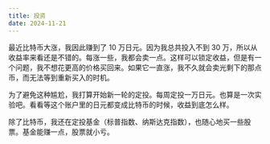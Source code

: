 ```yaml
---
title: 投资
date: 2024-11-21
---
```

最近比特币大涨，我因此赚到了 10 万日元。因为我总共投入不到 30 万，所以从收益率来看还是不错的。每涨一些，我都会卖一点。这样可以锁定收益，但是有一个问题，我不想花更高的价格买回来。如果它一直涨，我不久就会卖光剩下的那点币，而无法等到重新买入的时机。

为了避免这种尴尬，我打算开始新一轮的定投。每周定投一万日元。也算是一次实验吧。看看等这个账户里的日元都变成比特币的时候，收益到底怎么样。

除了比特币，我还在定投基金（标普指数、纳斯达克指数），也随心地买一些股票。基金能赚一点，股票就小亏。
